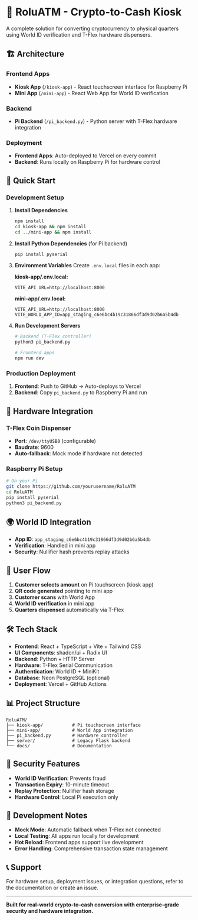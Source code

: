# 🎰 RoluATM - Crypto-to-Cash Kiosk

A complete solution for converting cryptocurrency to physical quarters using World ID verification and T-Flex hardware dispensers.

## 🏗️ Architecture

### Frontend Apps
- **Kiosk App** (`/kiosk-app`) - React touchscreen interface for Raspberry Pi
- **Mini App** (`/mini-app`) - React Web App for World ID verification

### Backend
- **Pi Backend** (`/pi_backend.py`) - Python server with T-Flex hardware integration

### Deployment
- **Frontend Apps**: Auto-deployed to Vercel on every commit
- **Backend**: Runs locally on Raspberry Pi for hardware control

## 🚀 Quick Start

### Development Setup

1. **Install Dependencies**
   ```bash
   npm install
   cd kiosk-app && npm install
   cd ../mini-app && npm install
   ```

2. **Install Python Dependencies** (for Pi backend)
   ```bash
   pip install pyserial
   ```

3. **Environment Variables**
   Create `.env.local` files in each app:
   
   **kiosk-app/.env.local:**
   ```
   VITE_API_URL=http://localhost:8000
   ```
   
   **mini-app/.env.local:**
   ```
   VITE_API_URL=http://localhost:8000
   VITE_WORLD_APP_ID=app_staging_c6e6bc4b19c31866df3d9d02b6a5b4db
   ```

4. **Run Development Servers**
   ```bash
   # Backend (T-Flex controller)
   python3 pi_backend.py
   
   # Frontend apps
   npm run dev
   ```

### Production Deployment

1. **Frontend**: Push to GitHub → Auto-deploys to Vercel
2. **Backend**: Copy `pi_backend.py` to Raspberry Pi and run

## 🔧 Hardware Integration

### T-Flex Coin Dispenser
- **Port**: `/dev/ttyUSB0` (configurable)
- **Baudrate**: 9600
- **Auto-fallback**: Mock mode if hardware not detected

### Raspberry Pi Setup
```bash
# On your Pi
git clone https://github.com/yourusername/RoluATM
cd RoluATM
pip install pyserial
python3 pi_backend.py
```

## 🌍 World ID Integration

- **App ID**: `app_staging_c6e6bc4b19c31866df3d9d02b6a5b4db`
- **Verification**: Handled in mini app
- **Security**: Nullifier hash prevents replay attacks

## 📱 User Flow

1. **Customer selects amount** on Pi touchscreen (kiosk app)
2. **QR code generated** pointing to mini app
3. **Customer scans** with World App
4. **World ID verification** in mini app
5. **Quarters dispensed** automatically via T-Flex

## 🛠️ Tech Stack

- **Frontend**: React + TypeScript + Vite + Tailwind CSS
- **UI Components**: shadcn/ui + Radix UI
- **Backend**: Python + HTTP Server
- **Hardware**: T-Flex Serial Communication
- **Authentication**: World ID + MiniKit
- **Database**: Neon PostgreSQL (optional)
- **Deployment**: Vercel + GitHub Actions

## 📊 Project Structure

```
RoluATM/
├── kiosk-app/           # Pi touchscreen interface
├── mini-app/            # World App integration
├── pi_backend.py        # Hardware controller
├── server/              # Legacy Flask backend
└── docs/                # Documentation
```

## 🔐 Security Features

- **World ID Verification**: Prevents fraud
- **Transaction Expiry**: 10-minute timeout
- **Replay Protection**: Nullifier hash storage
- **Hardware Control**: Local Pi execution only

## 🚧 Development Notes

- **Mock Mode**: Automatic fallback when T-Flex not connected
- **Local Testing**: All apps run locally for development
- **Hot Reload**: Frontend apps support live development
- **Error Handling**: Comprehensive transaction state management

## 📞 Support

For hardware setup, deployment issues, or integration questions, refer to the documentation or create an issue.

---

**Built for real-world crypto-to-cash conversion with enterprise-grade security and hardware integration.**
